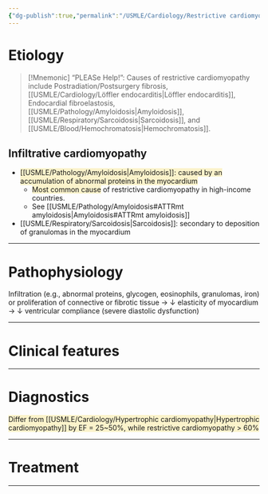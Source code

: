 ```yaml
---
{"dg-publish":true,"permalink":"/USMLE/Cardiology/Restrictive cardiomyopathy/"}
---
```


# Etiology
>[!Mnemonic] 
>“PLEASe Help!”: Causes of restrictive cardiomyopathy include Postradiation/Postsurgery fibrosis, [[USMLE/Cardiology/Löffler endocarditis\|Löffler endocarditis]], Endocardial fibroelastosis, [[USMLE/Pathology/Amyloidosis\|Amyloidosis]], [[USMLE/Respiratory/Sarcoidosis\|Sarcoidosis]], and [[USMLE/Blood/Hemochromatosis\|Hemochromatosis]].
## Infiltrative cardiomyopathy
- <span style="background:rgba(240, 200, 0, 0.2)">[[USMLE/Pathology/Amyloidosis\|Amyloidosis]]: caused by an accumulation of abnormal proteins in the myocardium</span>
	- <span style="background:rgba(240, 200, 0, 0.2)">Most common cause</span> of restrictive cardiomyopathy in high-income countries.
	- See [[USMLE/Pathology/Amyloidosis#ATTRmt amyloidosis\|Amyloidosis#ATTRmt amyloidosis]]
- [[USMLE/Respiratory/Sarcoidosis\|Sarcoidosis]]: secondary to deposition of granulomas in the myocardium

---
# Pathophysiology
Infiltration (e.g., abnormal proteins, glycogen, eosinophils, granulomas, iron) or proliferation of connective or fibrotic tissue → ↓ elasticity of myocardium → ↓ ventricular compliance (severe diastolic dysfunction)

---
# Clinical features


---
# Diagnostics
<span style="background:rgba(240, 200, 0, 0.2)">Differ from [[USMLE/Cardiology/Hypertrophic cardiomyopathy\|Hypertrophic cardiomyopathy]] by EF = 25~50%, while restrictive cardiomyopathy > 60%</span>

---
# Treatment


---
